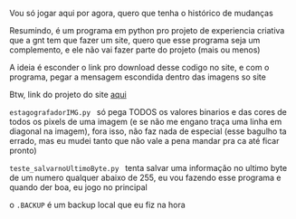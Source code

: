 Vou só jogar aqui por agora, quero que tenha o histórico de mudanças

Resumindo, é um programa em python pro projeto de experiencia criativa que a gnt tem que fazer um site, quero que esse programa seja um complemento, e ele não vai fazer parte do projeto (mais ou menos)

A ideia é esconder o link pro download desse codigo no site, e com o programa, pegar a mensagem escondida dentro das imagens so site

Btw, link do projeto do site [aqui](https://github.com/danielnowakassis/Experi-ncia-Criativa-PUCPR)

`estagografadorIMG.py ` só pega TODOS os valores binarios e das cores de todos os pixels de uma imagem (e se não me engano traça uma linha em diagonal na imagem), fora isso, não faz nada de especial (esse bagulho ta errado, mas eu mudei tanto que não vale a pena mandar pra ca até ficar pronto)

`teste_salvarnoUltimoByte.py ` tenta salvar uma informação no ultimo byte de um numero qualquer abaixo de 255, eu vou fazendo esse programa e quando der boa, eu jogo no principal

o `.BACKUP` é um backup local que eu fiz na hora
